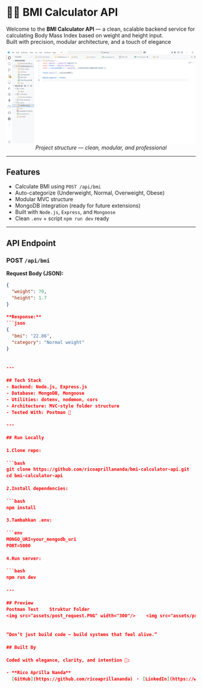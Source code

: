 # 📱🐢 BMI Calculator API

Welcome to the **BMI Calculator API** — a clean, scalable backend service for calculating Body Mass Index based on weight and height input.  
Built with precision, modular architecture, and a touch of elegance 

<p align="center">
  <img src="assets/project_structure.PNG" width="600" alt="project structure preview"/>
  <br/>
  <em>Project structure — clean, modular, and professional</em>
</p>

---

## Features

- Calculate BMI using `POST /api/bmi`
- Auto-categorize (Underweight, Normal, Overweight, Obese)
- Modular MVC structure
- MongoDB integration (ready for future extensions)
- Built with `Node.js`, `Express`, and `Mongoose`
- Clean `.env` + script `npm run dev` ready

---

## API Endpoint

### POST `/api/bmi`

**Request Body (JSON):**
```json
{
  "weight": 70,
  "height": 1.7
}

**Response:**
```json
{
  "bmi": "22.86",
  "category": "Normal weight"
}


---

## Tech Stack
- Backend: Node.js, Express.js
- Database: MongoDB, Mongoose
- Utilities: dotenv, nodemon, cors
- Architecture: MVC-style folder structure
- Tested With: Postman 🐢

---

## Run Locally

1.Clone repo:

```bash
git clone https://github.com/ricoaprillananda/bmi-calculator-api.git
cd bmi-calculator-api

2.Install dependencies:

```bash
npm install

3.Tambahkan .env:

```env
MONGO_URI=your_mongodb_uri
PORT=5000

4.Run server:

```bash
npm run dev

---

## Preview
Postman Test	Struktur Folder
<img src="assets/post_request.PNG" width="300"/>	<img src="assets/project_structure.PNG" width="300"/>


“Don’t just build code — build systems that feel alive.”

## Built By

Coded with elegance, clarity, and intention 🍃:

- **Rico Aprilla Nanda**  
  [GitHub](https://github.com/ricoaprillananda) ・ [LinkedIn](https://www.linkedin.com/in/rico-aprilla-n-3335a7251)

